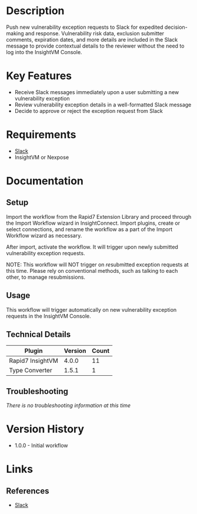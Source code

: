 # Description

Push new vulnerability exception requests to Slack for expedited decision-making and response. Vulnerability risk data, exclusion submitter comments, expiration dates, and more details are included in the Slack message to provide contextual details to the reviewer without the need to log into the InsightVM Console.

# Key Features

* Receive Slack messages immediately upon a user submitting a new vulnerability exception
* Review vulnerability exception details in a well-formatted Slack message
* Decide to approve or reject the exception request from Slack

# Requirements

* [Slack](https://insightconnect.help.rapid7.com/docs/configure-slack-for-chatops)
* InsightVM or Nexpose

# Documentation

## Setup

Import the workflow from the Rapid7 Extension Library and proceed through the Import Workflow wizard in InsightConnect. Import plugins, create or select connections, and rename the workflow as a part of the Import Workflow wizard as necessary.

After import, activate the workflow. It will trigger upon newly submitted vulnerability exception requests.

NOTE: This workflow will NOT trigger on *re*submitted exception requests at this time. Please rely on conventional methods, such as talking to each other, to manage resubmissions.

## Usage

This workflow will trigger automatically on new vulnerability exception requests in the InsightVM Console.

## Technical Details


|Plugin|Version|Count|
|----|----|--------|
|Rapid7 InsightVM|4.0.0|11|
|Type Converter|1.5.1|1|

## Troubleshooting

_There is no troubleshooting information at this time_

# Version History

* 1.0.0 - Initial workflow

# Links

## References

* [Slack](https://slack.com/)